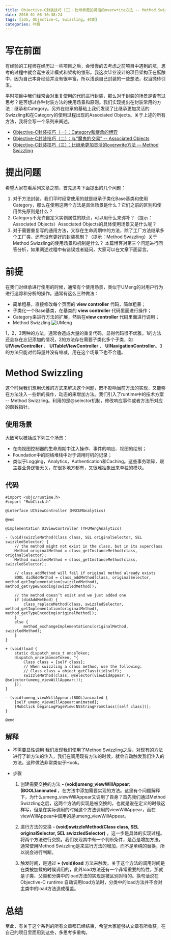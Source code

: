 ```yaml
---
title: Objective-C封装技巧（三）：比继承更加灵活的overwrite方法 -- Method Swizzling
date: 2016-01-06 10:38:24
tags: [iOS, Objective-C, Swizzling, 封装]
categories: 叶帆
---
```

# 写在前面
有经验的工程师在经历过一些项目之后，会慢慢的去考虑之前项目中遇到的坑，思考的过程中就会诞生设计模式和架构的雏形。我这次毕业设计的项目架构正在酝酿中，因为自己本身经验并没有很丰富，所以浅谈自己封装的一些想法，权当抛砖引玉。

平时项目中我们经常会对重复使用的代码进行封装，那么对于封装的场景是否有过思考？是否想过各种封装方法的使用场景和原则。我们实现提出在封装常用的方法：继承和Category。另外在继承的基础上我们发现了比继承更加灵活的Swizzling和在Category的使用过程出现的Associated Objects。关于上述的所有方法，我将会写一个系列来阐述。
- [Objective-C封装技巧（一）：Category和继承的博弈](http://blog.coryphaei.com/2016/01/05/Objective-C%E5%B0%81%E8%A3%85%E6%8A%80%E5%B7%A7%EF%BC%88%E4%B8%80%EF%BC%89%EF%BC%9ACategory%E5%92%8C%E7%BB%A7%E6%89%BF%E7%9A%84%E5%8D%9A%E5%BC%88/)
- [Objective-C封装技巧（二）：与“魔鬼的交易” -- Associated Objects](http://blog.coryphaei.com/2016/01/06/Objective-C%E5%B0%81%E8%A3%85%E6%8A%80%E5%B7%A7%EF%BC%88%E4%BA%8C%EF%BC%89%EF%BC%9A%E4%B8%8E%E2%80%9C%E9%AD%94%E9%AC%BC%E7%9A%84%E4%BA%A4%E6%98%93%E2%80%9D%20--%20Associated%20Objects/)
- [Objective-C封装技巧（三）：比继承更加灵活的overwrite方法 -- Method Swizzling](http://blog.coryphaei.com/2016/01/06/Objective-C%E5%B0%81%E8%A3%85%E6%8A%80%E5%B7%A7%EF%BC%88%E4%B8%89%EF%BC%89%EF%BC%9A%E6%AF%94%E7%BB%A7%E6%89%BF%E6%9B%B4%E5%8A%A0%E7%81%B5%E6%B4%BB%E7%9A%84overwrite%E6%96%B9%E6%B3%95%20--%20Method%20Swizzling/)

# 提出问题
希望大家在看系列文章之前，首先思考下面提出的几个问题：
1. 对于方法封装，我们平时经常使用的就是继承子类化Base基类和使用Category，那么在使用这两个方法是具体场景是什么？它们之前的区别和使用优先原则是什么？
2. Category不允许自定义实例属性的缺点，可以用什么来弥补？（提示：Associated Objects）Associated Objects的具体使用场景又是什么呢？
3. 对于需要重复写的通用方法，又存在生命周期中的方法，除了工厂方法继承多个工厂类，还有没有更好的封装机制？（提示：Method Swizzling）关于Method Swizzling的使用场景和机制是什么？
本篇博客对第三个问题进行回答分析，如果阐述过程中有错误或者疑问，大家可以在文章下面留言。

# 前提
在我们对继承进行使用的时候，通常有个使用场景，类似于UMeng的对用户行为进行追踪和分析的操作。通常有这么三种做法：
- 简单粗暴，直接修改每个页面的 **view controller** 代码，简单粗暴；
- 子类化一个Base基类，在基类的 **view controller** 代码里面进行操作；
- Category来进行方法的扩展，然后在**view controller** 代码里面进行调用；
- Method Swizzling
![UMeng](http://7xkvt5.com1.z0.glb.clouddn.com/package%2FUMeng.png)

1，2，3两种的方法，通常会造成大量的重复代码，显得代码很不优雅。1的方法还会存在忘记添加的情况，2的方法存在需要子类化多个子类，如 **UIViewController** 、 **UITableViewController** 、 **UINavigationController**。3的方法只能对代码量并没有缩减，用在这个场景下也不合适。

# Method Swizzling
这个时候我们想用优雅的方式来解决这个问题，既不影响当前方法的实现，又能够在方法注入一些新的操作，动态的来增加方法。我们引入了runtime中的技术方案 -- Method Swizzling。利用的是@selector机制，修改响应事件或者方法所对应的函数指针。

## 使用场景
大致可以概括成下列三个场景：
- 在向视图控制器的生命周期中注入操作、事件的响应、视图的绘制；
- Foundation中的网络堆栈中对于调用时机的记录；
- 类似于Logging，Analytics，Authentication和Caching。这些事务琐碎，跟主要业务逻辑无关，在很多地方都有，又很难抽象出来单独的模块。

## 代码
```objc
#import <objc/runtime.h>
#import "MobClick.h"

@interface UIViewController (MRCUMAnalytics)

@end

@implementation UIViewController (YFUMengAnalytics)

- (void)swizzleMethod(Class class, SEL originalSelector, SEL swizzledSelector) {
    // the method might not exist in the class, but in its superclass
    Method originalMethod = class_getInstanceMethod(class, originalSelector);
    Method swizzledMethod = class_getInstanceMethod(class, swizzledSelector);

    // class_addMethod will fail if original method already exists
    BOOL didAddMethod = class_addMethod(class, originalSelector, method_getImplementation(swizzledMethod), method_getTypeEncoding(swizzledMethod));

    // the method doesn’t exist and we just added one
    if (didAddMethod) {
        class_replaceMethod(class, swizzledSelector, method_getImplementation(originalMethod), method_getTypeEncoding(originalMethod));
    }
    else {
        method_exchangeImplementations(originalMethod, swizzledMethod);
    }
}

+ (void)load {
    static dispatch_once_t onceToken;
    dispatch_once(&onceToken, ^{
        Class class = [self class];
        // When swizzling a class method, use the following:
        // Class class = object_getClass((id)self);
        swizzleMethod(class, @selector(viewDidAppear:), @selector(umeng_viewWillAppear:));
    });
}

- (void)umeng_viewWillAppear:(BOOL)animated {
    [self umeng_viewWillAppear:animated];
    [MobClick beginLogPageView:NSStringFromClass([self class])];
}

@end
```

## 解释
- 不需要显性调用
我们发现我们使用了Method Swizzling之后，对现有的方法进行了新方法的注入，我们在调用现有方法的时候，就会自动触发我们注入的方法。这种做法非常类似于Hook。

- 步骤
  1. 创建需要交换的方法 **- (void)umeng_viewWillAppear:(BOOL)animated** ，在方法中添加需要实现的方法。这里有个问题解释下，为什么umeng_viewWillAppear又调用了自身？首先我们通过Method Swizzling之后，这两个方法的实现是被交换的，也就是说在定义的时候这样写，但是在实际调用的时候这个方法调用的viewWillAppear，而在viewWillAppear中调用的是umeng_viewWillAppear。

  2. 进行方法的交换 **- (void)swizzleMethod(Class class, SEL originalSelector, SEL swizzledSelector)** ，这一步是具体的实现过程。将两个方法进行交换。我们发现其中有一个判断条件，是否是增加方法。通常使用Method Swizzling是来进行方法的增加，而不是单纯的替换，所以说会进行判断。

  3. 触发时间，是通过 **+ (void)load** 方法来触发。关于这个方法的调用时间是在类被加载的时候调用的，此外load方法还有一个非常重要的特性，那就是子类、父类和分类中的load方法的实现是被区别对待的。换句话说在 Objective-C runtime 自动调用load方法时，分类中的load方法并不会对主类中的load方法造成覆盖。

# 总结
至此，有关于这个系列的所有文章都已经结束，希望大家能够从文章有所收获，在自己的项目里面用到这些，多思考多重构。

